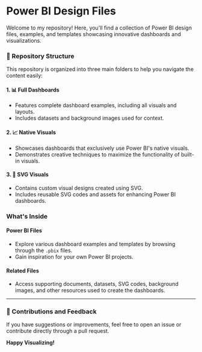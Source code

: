 # Power BI Design Files  

Welcome to my repository! Here, you'll find a collection of Power BI design files, examples, and templates showcasing innovative dashboards and visualizations.  

### 📂 Repository Structure  

This repository is organized into three main folders to help you navigate the content easily:  

#### 1. **📊 Full Dashboards**  
   - Features complete dashboard examples, including all visuals and layouts.  
   - Includes datasets and background images used for context.  

#### 2. **📈 Native Visuals**  
   - Showcases dashboards that exclusively use Power BI's native visuals.  
   - Demonstrates creative techniques to maximize the functionality of built-in visuals.  

#### 3. **🎨 SVG Visuals**  
   - Contains custom visual designs created using SVG.  
   - Includes reusable SVG codes and assets for enhancing Power BI dashboards.  

### What's Inside  

#### Power BI Files  
- Explore various dashboard examples and templates by browsing through the `.pbix` files.  
- Gain inspiration for your own Power BI projects.  

#### Related Files  
- Access supporting documents, datasets, SVG codes, background images, and other resources used to create the dashboards.  

---

### 🤝 Contributions and Feedback  

If you have suggestions or improvements, feel free to open an issue or contribute directly through a pull request.  

**Happy Visualizing!**  
